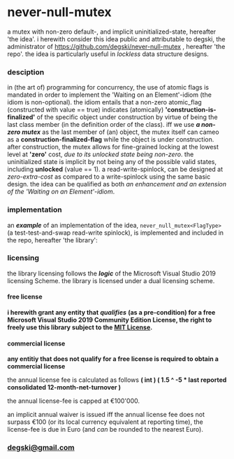 # never-null-mutex
a mutex with non-zero default-, and implicit uninitialized-state, hereafter 'the idea'. i herewith consider this idea public and attributable to degski, the administrator of https://github.com/degski/never-null-mutex , hereafter 'the repo'. the idea is particularly useful in *lockless* data structure designs.


### desciption
in (the art of) programming for concurrency, the use of atomic flags is mandated in order to implement the 'Waiting on an Element'-idiom (the idiom is non-optional). the idiom entails that a non-zero atomic_flag (constructed with value == true) indicates (atomically) **'construction-is-finalized'** of the specific object under construction by virtue of being the last class member (in the definition order of the class). iff we use ***a non-zero mutex*** as the last member of (an) object, the mutex itself can cameo as a **construction-finalized-flag** while the object is under construction. after construction, the mutex allows for fine-grained locking at the lowest level at **'zero'** cost, *due to its unlocked state being non-zero*. the uninitialized state is implicit by not being any of the possible valid states, including **unlocked** (value == 1). a read-write-spinlock, can be designed at *zero-extra-cost* as compared to a write-spinlock using the same basic design. the idea can be qualified as both *an enhancement and an extension of the 'Waiting on an Element'-idiom*.


### implementation
an ***example*** of an implementation of the idea, `never_null_mutex<FlagType>` (a test-test-and-swap read-write spinlock), is implemented and included in the repo, hereafter 'the library':


### licensing
the library licensing follows the ***logic*** of the Microsoft Visual Studio 2019 licensing Scheme. the library is licensed under a dual licensing scheme.


#### free license
**i herewith grant any entity that** ***qualifies*** **(as a pre-condition) for a free Microsoft Visual Studio 2019 Community Edition License, the right to freely use this library subject to the [MIT License](https://choosealicense.com/licenses/mit/).**


#### commercial license
**any entitiy that does not qualify for a free license is required to obtain a commercial license**

the annual license fee is calculated as follows **( int ) ( 1.5 ^ -5 * last reported consolidated 12-month-net-turnover )**

the annual license-fee is capped at €100'000.

an implicit annual waiver is issued iff the annual license fee does not surpass €100 (or its local currency equivalent at reporting time), the license-fee is due in Euro (and *can* be rounded to the nearest Euro).

### degski@gmail.com
